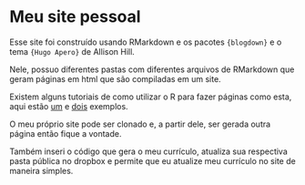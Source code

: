 # Meu site pessoal

Esse site foi construído usando RMarkdown e os pacotes `{blogdown}` e o tema `{Hugo Apero}` de Allison Hill.

Nele, possuo diferentes pastas com diferentes arquivos de RMarkdown que geram páginas em html que são compiladas em um site.

Existem alguns tutoriais de como utilizar o R para fazer páginas como esta, aqui estão [um](https://hugo-apero.netlify.app/) e [dois](https://beatrizmilz.com/talk/2021-blogdown-apero/) exemplos.

O meu próprio site pode ser clonado e, a partir dele, ser gerada outra página então fique a vontade.

Também inseri o código que gera o meu currículo, atualiza sua respectiva pasta pública no dropbox e permite que eu atualize meu currículo no site de maneira simples.
